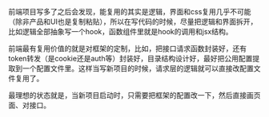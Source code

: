 前端项目写多了之后会发现，能复用的其实是逻辑，界面和css复用几乎不可能（除非产品和UI也是复制粘贴），所以在写代码的时候，尽量把逻辑和界面拆开，比如逻辑全部抽象写一个hook，函数组件里就是hook的调用和jsx结构。

前端最有复用价值的就是对框架的定制，比如，把接口请求函数封装好，还有token转发（是cookie还是auth等）封装好，目录结构设计好，最好把公用配置提取到一个配置文件里。这样当写新项目的时候，请求层的逻辑就可以直接改配置文件复用了。

最理想的状态就是，当新项目启动时，只需要把框架的配置改一下，然后直接画页面、对接口。